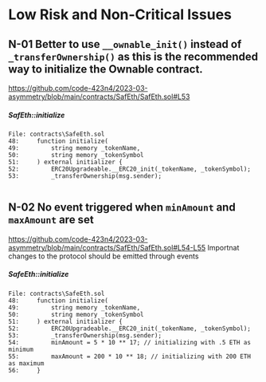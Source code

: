# Low Risk and Non-Critical Issues

## N-01 Better to use `__ownable_init()` instead of `_transferOwnership()` as this is the recommended way to initialize the Ownable contract.
https://github.com/code-423n4/2023-03-asymmetry/blob/main/contracts/SafEth/SafEth.sol#L53

##### SafEth::initialize

```solidity
File: contracts\SafeEth.sol
48:     function initialize(
49:         string memory _tokenName,
50:         string memory _tokenSymbol
51:     ) external initializer {
52:         ERC20Upgradeable.__ERC20_init(_tokenName, _tokenSymbol);
53:         _transferOwnership(msg.sender);


```


## N-02 No event triggered when `minAmount` and `maxAmount` are set
https://github.com/code-423n4/2023-03-asymmetry/blob/main/contracts/SafEth/SafEth.sol#L54-L55
Importnat changes to the protocol should be emitted through events

##### SafeEth::initialize
```solidity
File: contracts\SafeEth.sol
48:     function initialize(
49:         string memory _tokenName,
50:         string memory _tokenSymbol
51:     ) external initializer {
52:         ERC20Upgradeable.__ERC20_init(_tokenName, _tokenSymbol);
53:         _transferOwnership(msg.sender);
54:         minAmount = 5 * 10 ** 17; // initializing with .5 ETH as minimum
55:         maxAmount = 200 * 10 ** 18; // initializing with 200 ETH as maximum
56:     }

```
